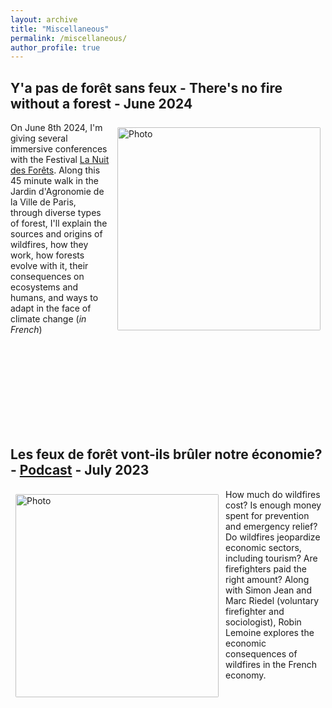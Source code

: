 ```yaml
---
layout: archive
title: "Miscellaneous"
permalink: /miscellaneous/
author_profile: true
---
```


## Y'a pas de forêt sans feux - There's no fire without a forest - June 2024

<img align="right" src="https://sim-jean.github.io/files/nuit_des_forets.png" alt="Photo" style="width: 325px; border-radius: 10px; padding: 8px 8px 8px 8px"/>

On June 8th 2024, I'm giving several immersive conferences with the Festival [La Nuit des Forêts](https://nuitsdesforets.com/). Along this 45 minute walk in the Jardin d'Agronomie de la Ville de Paris, through diverse types of forest, I'll explain the sources and origins of wildfires, how they work, how forests evolve with it, their consequences on ecosystems and humans, and ways to adapt in the face of climate change (*in French*)


<br><br><br><br><br><br><br><br>
## Les feux de forêt vont-ils brûler notre économie? - [Podcast](https://www.slate.fr/audio/splash/feux-de-foret-vont-ils-bruler-notre-economie-incendies-secheresse-156) - July 2023

<img align="left" src="https://sim-jean.github.io/images/splash_podcast.JPG" alt="Photo" style="width: 325px; border-radius: 10px; padding: 8px 8px 8px 8px"/>

How much do wildfires cost? Is enough money spent for prevention and emergency relief? Do wildfires jeopardize economic sectors, including tourism? Are firefighters paid the right amount? 
Along with Simon Jean and Marc Riedel (voluntary firefighter and sociologist), Robin Lemoine explores the economic consequences of wildfires in the French economy. 
